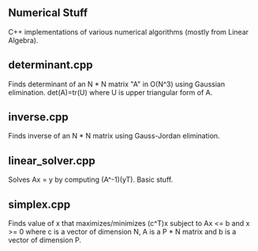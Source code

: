 ## Numerical Stuff

C++ implementations of various numerical algorithms (mostly from Linear Algebra). 

## determinant.cpp
Finds determinant of an N * N matrix "A" in O(N^3) using Gaussian elimination. det(A)=tr(U) where U is upper triangular form of A.

## inverse.cpp
Finds inverse of an N * N matrix using Gauss-Jordan elimination.

## linear_solver.cpp
Solves Ax = y by computing (A^-1)(yT). Basic stuff.

## simplex.cpp
Finds value of x that maximizes/minimizes (c^T)x subject to Ax <= b and x >= 0 where c is a vector of dimension N, A is a P * N matrix and b is a vector of dimension P. 
